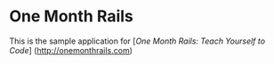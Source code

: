 # One Month Rails

This is the sample application for
[*One Month Rails: Teach Yourself to Code*] (http://onemonthrails.com)

